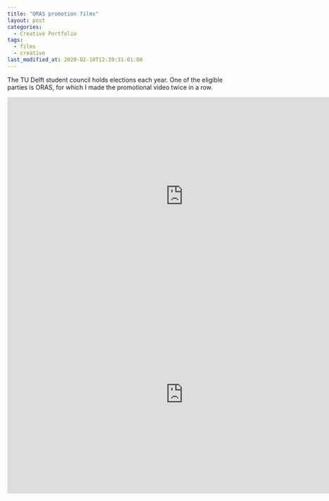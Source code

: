 ```yaml
---
title: "ORAS promotion films"
layout: post
categories:
  - Creative Portfolio
tags:
  - films
  - creative
last_modified_at: 2020-02-10T12:39:31-01:00
---
```


The TU Delft student council holds elections each year. One of the eligible parties is ORAS, for which I made the promotional video twice in a row.

<iframe src="https://player.vimeo.com/video/332881043?title=0&byline=0&portrait=0" width="800" height="450" frameborder="0" allow="autoplay; fullscreen" allowfullscreen></iframe>

<iframe src="https://player.vimeo.com/video/268440907?title=0&byline=0&portrait=0" width="800" height="450" frameborder="0" allow="autoplay; fullscreen" allowfullscreen></iframe>